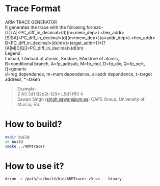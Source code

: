 
# Trace Format
ARM TRACE GENERATOR                                                                                                 
It generates the trace with the following format:-                                                                                                        
[L|LA]<PC_diff_in_decimal>(d<dep>)(m<mem_dep>) <hex_addr> <size>                                                                                               
[S|SA]<PC_diff_in_decimal>(d<dep>)(m<mem_dep>)(a<addr_dep>) <hex_addr> <size>                                                                           
B<PC_diff_in_decimal>(d<dep>)(m<dep>)(t<target_addr>)(*)?                                                                                                          
[A|M|D|Q|]<PC_diff_in_decimal>(d<dep>)(m<dep>)                                                                                                                       
Legend:                                                                                                                                                           
L=load, LA=load of atomic, S=store, SA=store of atomic,                                                                                                             
B=conditional branch, A=fp_addsub, M=fp_mul, D=fp_div, Q=fp_sqrt, []=generic                                                                                         
d=reg dependence, m=mem dependence, a=addr dependence, t=target address, *=taken                                                                                    
>Example:                                                                                                                                                           
2 A0 3d1 B2d2t-120* L5d1 fff0 4                                                                                                                                    
Sawan Singh (singh.sawan@um.es) CAPS Group, University of Murcia, ES.                                                                                                 
# How to build?
```sh
mkdir build
cd build
cmake ../ARMTracer
```
# How to use it?
```sh
drrun -c /path/to/build/bin/ARMTracer-v3.so -- binary
```
